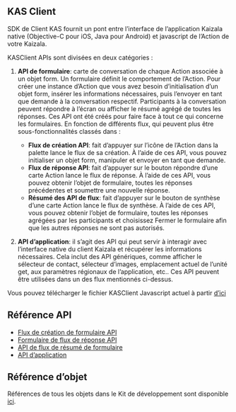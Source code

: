 ## <a name="kas-client"></a>KAS Client

SDK de Client KAS fournit un pont entre l’interface de l’application Kaizala native (Objective-C pour iOS, Java pour Android) et javascript de l’Action de votre Kaizala.

KASClient APIs sont divisées en deux catégories :
1.  **API de formulaire**: carte de conversation de chaque Action associée à un objet form. Un formulaire définit le comportement de l’Action. Pour créer une instance d’Action que vous avez besoin d’initialisation d’un objet form, insérer les informations nécessaires, puis l’envoyer en tant que demande à la conversation respectif. Participants à la conversation peuvent répondre à l’écran ou afficher le résumé agrégé de toutes les réponses. Ces API ont été créés pour faire face à tout ce qui concerne les formulaires. En fonction de différents flux, qui peuvent plus être sous-fonctionnalités classés dans :
    *   **Flux de création API**: fait d’appuyer sur l’icône de l’Action dans la palette lance le flux de sa création. À l’aide de ces API, vous pouvez initialiser un objet form, manipuler et envoyer en tant que demande.
    *   **Flux de réponse API**: fait d’appuyer sur le bouton répondre d’une carte Action lance le flux de réponse. À l’aide de ces API, vous pouvez obtenir l’objet de formulaire, toutes les réponses précédentes et soumettre une nouvelle réponse.
    *   **Résumé des API de flux**: fait d’appuyer sur le bouton de synthèse d’une carte Action lance le flux de synthèse. À l’aide de ces API, vous pouvez obtenir l’objet de formulaire, toutes les réponses agrégées par les participants et choisissez Fermer le formulaire afin que les autres réponses ne sont pas autorisés.
    
2.  **API d’application**: il s’agit des API qui peut servir à interagir avec l’interface native du client Kaizala et récupérer les informations nécessaires. Cela inclut des API génériques, comme afficher le sélecteur de contact, sélecteur d’images, emplacement actuel de l’unité get, aux paramètres régionaux de l’application, etc.. Ces API peuvent être utilisées dans un des flux mentionnés ci-dessus.

Vous pouvez télécharger le fichier KASClient Javascript actuel à partir [d’ici](https://manage.kaiza.la/MiniApps/DownloadSDK)

## <a name="api-reference"></a>Référence API

*   [Flux de création de formulaire API](form_creation.md)
*   [Formulaire de flux de réponse API](form_response.md)
*   [API de flux de résumé de formulaire](form_summary.md)
*   [API d’application](app.md)

## <a name="object-reference"></a>Référence d’objet

Références de tous les objets dans le Kit de développement sont disponible [ici](objects.md).
